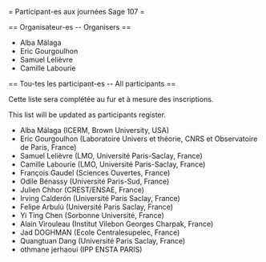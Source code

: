 = Participant-es aux journées Sage 107 =


== Organisateur-es -- Organisers ==

 * Alba Málaga
 * Eric Gourgoulhon
 * Samuel Lelièvre
 * Camille Labourie


== Tou-tes les participant-es -- All participants ==

Cette liste sera complétée au fur et à mesure des inscriptions.

This list will be updated as participants register.

 * Alba Málaga (ICERM, Brown University, USA)
 * Eric Gourgoulhon (Laboratoire Univers et théorie, CNRS et Observatoire de Paris, France)
 * Samuel Lelièvre (LMO, Université Paris-Saclay, France)
 * Camille Labourie (LMO, Université Paris-Saclay, France)
 * François Gaudel (Sciences Ouvertes, France)
 * Odile Bénassy (Université Paris-Sud, France)
 * Julien Chhor (CREST/ENSAE, France)
 * Irving Calderón (Université Paris Saclay, France)
 * Felipe Arbulú (Université Paris Saclay, France)
 * Yi Ting Chen (Sorbonne Université, France)
 * Alain Virouleau (Institut Vilebon Georges Charpak, France)
 * Jad DOGHMAN (Ecole Centralesupelec, France)
 * Quangtuan Dang (Université Paris Saclay, France)
 * othmane jerhaoui (IPP ENSTA PARIS)
